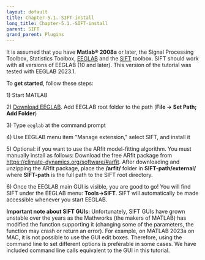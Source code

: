 ```yaml
---
layout: default
title: Chapter-5.1.-SIFT-install
long_title: Chapter-5.1.-SIFT-install
parent: SIFT
grand_parent: Plugins
---
```

It is assumed that you have **Matlab® 2008a** or later, the Signal
Processing Toolbox, Statistics Toolbox,
[EEGLAB](http://sccn.ucsd.edu/eeglab/) and the
[SIFT](http://sccn.ucsd.edu/wiki/SIFT#SIFT_Downloads) toolbox. SIFT should work with all versions of EEGLAB (10 and later). This version of the tutorial was tested with EEGLAB 2023.1.

To **get started**, follow these steps:

1\) Start MATLAB

2\) [Download EEGLAB](https://sccn.ucsd.edu/eeglab/download.php). Add EEGLAB root folder to the path (**File -\> Set Path; Add
Folder**)

3\) Type `eeglab` at the command prompt

4\) Use EEGLAB menu item "Manage extension," select SIFT, and install it

5\) Optional: if you want to use the ARfit
model-fitting algorithm.  You must manually install
as follows: Download the free ARfit package from
<https://climate-dynamics.org/software/#arfit>. After downloading and
unzipping the ARfit package, place the **/arfit/** folder in
**SIFT-path/external/** where **SIFT-path** is the full path to
the SIFT root directory.

6\) Once the EEGLAB main GUI is visible, you are good to go! You will
find SIFT under the EEGLAB menu: **Tools-\>SIFT**. SIFT will
automatically be made accessible whenever you start EEGLAB.

**Important note about SIFT GUIs:** Unfortunately, SIFT GUIs have grown unstable over the years as the Mathworks (the makers of MATLAB) has modified the function supporting it (changing some of the parameters, the function may crash or return an error). For example, on MATLAB 2023a on MAC, it is not possible to use the GUI edit boxes. Therefore, using the command line to set different options is preferable in some cases. We have included command line calls equivalent to the GUI in this tutorial.

